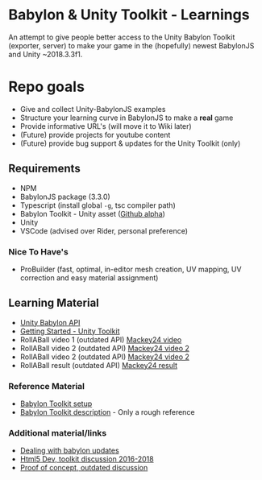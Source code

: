 # Babylon & Unity Toolkit  - Learnings
An attempt to give people better access to the Unity Babylon Toolkit (exporter, server) to make your game in the (hopefully) newest BabylonJS and Unity ~2018.3.3f1.

# Repo goals
- Give and collect Unity-BabylonJS examples
- Structure your learning curve in BabylonJS to make a **real** game
- Provide informative URL's (will move it to Wiki later)
- (Future) provide projects for youtube content
- (Future) provide bug support & updates for the Unity Toolkit (only)

## Requirements
- NPM
- BabylonJS package (3.3.0)
- Typescript (install global `-g`, tsc compiler path)
- Babylon Toolkit - Unity asset ([Github alpha](https://github.com/BabylonJS/Exporters/tree/master/Unity/EditorToolkit/Content))
- Unity
- VSCode (advised over Rider, personal preference)

### Nice To Have's
- ProBuilder (fast, optimal, in-editor mesh creation, UV mapping, UV correction and easy material assignment)

## Learning Material
- [Unity Babylon API](http://mackey.cloud/files/videos/u3dbabylonApi.mp4)
- [Getting Started - Unity Toolkit](https://www.babylontoolkit.com/videos/GettingStarted.mp4)
- RollABall video 1 (outdated API) [Mackey24 video](http://mackey.cloud/files/videos/u3dbabylonBall1.mp4)
- RollABall video 2 (outdated API) [Mackey24 video 2](http://mackey.cloud/files/videos/u3dbabylonBall2.mp4)
- RollABall video 2 (outdated API) [Mackey24 video 2](http://mackey.cloud/files/videos/u3dbabylonBall3.mp4)
- RollABall result (outdated API) [Mackey24 result](http://mackey.cloud/games/ball/)
### Reference Material
- [Babylon Toolkit setup](https://doc.babylonjs.com/resources/projects)
- [Babylon Toolkit description](https://doc.babylonjs.com/resources/intro) - Only a rough reference
### Additional material/links
- [Dealing with babylon updates](http://mackey.cloud/files/videos/u3dupdates.mp4)
- [Html5 Dev, toolkit discussion 2016-2018](http://www.html5gamedevs.com/topic/26348-solved-u3d-babylonjs-game-editor-toolkit/)
- [Proof of concept, outdated discussion](http://www.html5gamedevs.com/topic/26601-working-u3d-babylonjs-a-proof-of-concept/)
